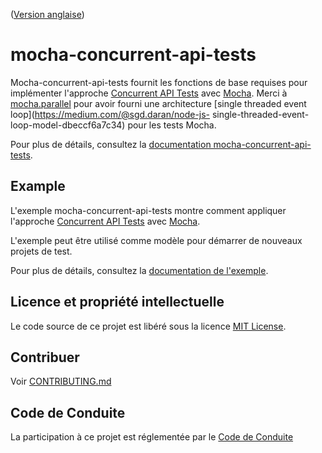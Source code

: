 ([Version anglaise](README.md))

# mocha-concurrent-api-tests

Mocha-concurrent-api-tests fournit les fonctions de base requises pour implémenter l'approche [Concurrent API Tests](https://medium.com/@stphaneleblanc/d84f7a29f0dc?source=friends_link&sk=843339381eaf77195f8522449c907550) avec [Mocha](https://mochajs.org/). Merci à [mocha.parallel](https://github.com/danielstjules/mocha.parallel) pour avoir fourni une architecture [single threaded event loop](https://medium.com/@sgd.daran/node-js- single-threaded-event-loop-model-dbeccf6a7c34) pour les tests Mocha.

Pour plus de détails, consultez la [documentation mocha-concurrent-api-tests](/lib/README.md#mocha-concurrent-api-tests).

## Example

L'exemple mocha-concurrent-api-tests montre comment appliquer l'approche [Concurrent API Tests](https://medium.com/@stphaneleblanc/d84f7a29f0dc?source=friends_link&sk=843339381eaf77195f8522449c907550) avec [Mocha](https://mochajs.org/).

L'exemple peut être utilisé comme modèle pour démarrer de nouveaux projets de test.

Pour plus de détails, consultez la [documentation de l'exemple](/exemple/README.md#mocha-concurrent-api-tests-example).

## Licence et propriété intellectuelle

Le code source de ce projet est libéré sous la licence [MIT License](LICENSE).

## Contribuer

Voir [CONTRIBUTING.md](CONTRIBUTING.md#comment-contribuer)

## Code de Conduite

La participation à ce projet est réglementée par le [Code de Conduite](CODE_OF_CONDUCT.md#code-de-conduite)
